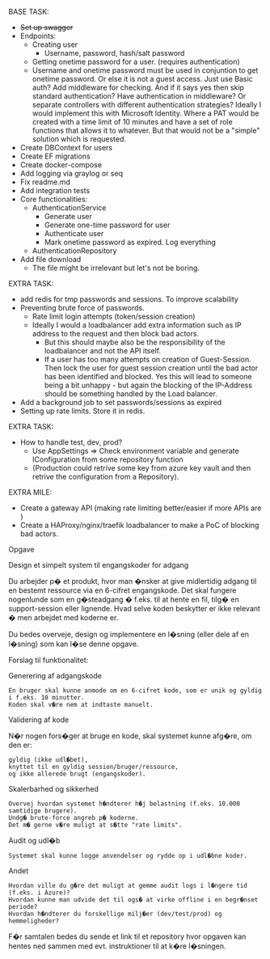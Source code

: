 BASE TASK:

* ~~Set up swagger~~
* Endpoints:
  * Creating user
    * Username, password, hash/salt password
  * Getting onetime password for a user. (requires authentication)
  * Username and onetime password must be used in conjuntion to get onetime password. Or else it is not a guest access. 
    Just use Basic auth? Add middleware for checking. And if it says yes then skip standard authentication?
    Have authentication in middleware? Or separate controllers with different authentication strategies?
    Ideally I would implement this with Microsoft Identity. Where a PAT would be created with a time limit of 10 minutes and have a set of role functions that allows it to whatever.
    But that would not be a "simple" solution which is requested.
* Create DBContext for users
* Create EF migrations
* Create docker-compose
* Add logging via graylog or seq
* Fix readme.md
* Add integration tests
* Core functionalities:
  * AuthenticationService
    * Generate user
    * Generate one-time password for user
    * Authenticate user
    * Mark onetime password as expired. Log everything
  * AuthenticationRepository
* Add file download
  * The file might be irrelevant but let's not be boring.

EXTRA TASK:
* add redis for tmp passwords and sessions. To improve scalability
* Preventing brute force of passwords.
  * Rate limit login attempts (token/session creation) 
  * Ideally I would a loadbalancer add extra information such as IP address to the request and then block bad actors.
    * But this should maybe also be the responsibility of the loadbalancer and not the API itself.
    * If a user has too many attempts on creation of Guest-Session. Then lock the user for guest session creation until the bad actor has been identified and blocked.
      Yes this will lead to someone being a bit unhappy - but again the blocking of the IP-Address should be something handled by the Load balancer.
* Add a background job to set passwords/sessions as expired
* Setting up rate limits. Store it in redis.

EXTRA TASK:
* How to handle test, dev, prod?
  * Use AppSettings => Check environment variable and generate IConfiguration from some repository function 
  * (Production could retrive some key from azure key vault and then retrive the configuration from a Repository).
  

EXTRA MILE:
* Create a gateway API (making rate limiting better/easier if more APIs are )
* Create a HAProxy/nginx/traefik loadbalancer to make a PoC of blocking bad actors.



Opgave

Design et simpelt system til engangskoder for adgang

Du arbejder p� et produkt, hvor man �nsker at give midlertidig adgang til en bestemt ressource via en 6-cifret engangskode. 
Det skal fungere nogenlunde som en g�steadgang � f.eks. til at hente en fil, tilg� en support-session eller lignende. 
Hvad selve koden beskytter er ikke relevant � men arbejdet med koderne er.

Du bedes overveje, design og implementere en l�sning (eller dele af en l�sning) som kan l�se denne opgave.

Forslag til funktionalitet:

Generering af adgangskode

    En bruger skal kunne anmode om en 6-cifret kode, som er unik og gyldig i f.eks. 10 minutter.
    Koden skal v�re nem at indtaste manuelt.

Validering af kode

N�r nogen fors�ger at bruge en kode, skal systemet kunne afg�re, om den er:

    gyldig (ikke udl�bet),
    knyttet til en gyldig session/bruger/ressource,
    og ikke allerede brugt (engangskoder).

Skalerbarhed og sikkerhed

    Overvej hvordan systemet h�ndterer h�j belastning (f.eks. 10.000 samtidige brugere).
    Undg� brute-force angreb p� koderne.
    Det m� gerne v�re muligt at s�tte "rate limits".

Audit og udl�b

    Systemet skal kunne logge anvendelser og rydde op i udl�bne koder.

Andet

    Hvordan ville du g�re det muligt at gemme audit logs i l�ngere tid (f.eks. i Azure)?
    Hvordan kunne man udvide det til ogs� at virke offline i en begr�nset periode?
    Hvordan h�ndterer du forskellige milj�er (dev/test/prod) og hemmeligheder?

F�r samtalen bedes du sende et link til et repository hvor opgaven kan hentes ned sammen med evt. instruktioner til at k�re l�sningen.
